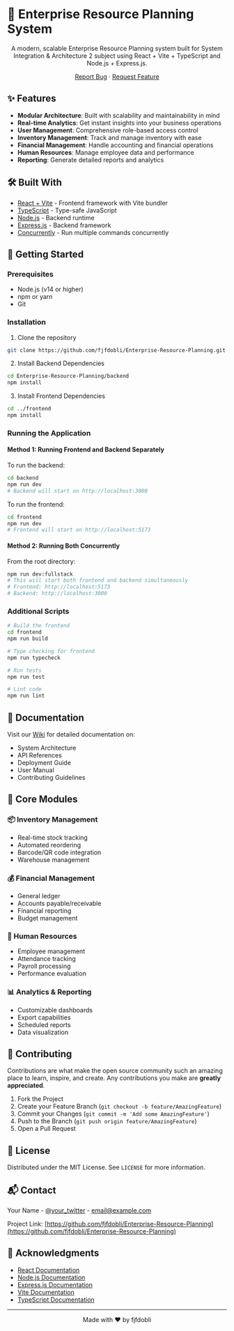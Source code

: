 # 🚀 Enterprise Resource Planning System

<div align="center">
A modern, scalable Enterprise Resource Planning system built for System Integration & Architecture 2 subject using React + Vite + TypeScript and Node.js + Express.js.

[Report Bug](https://github.com/fjfdobli/Enterprise-Resource-Planning/issues) · [Request Feature](https://github.com/fjfdobli/Enterprise-Resource-Planning/issues)

</div>

## ✨ Features

- **Modular Architecture**: Built with scalability and maintainability in mind
- **Real-time Analytics**: Get instant insights into your business operations
- **User Management**: Comprehensive role-based access control
- **Inventory Management**: Track and manage inventory with ease
- **Financial Management**: Handle accounting and financial operations
- **Human Resources**: Manage employee data and performance
- **Reporting**: Generate detailed reports and analytics

## 🛠️ Built With

- [React + Vite](https://vitejs.dev/) - Frontend framework with Vite bundler
- [TypeScript](https://www.typescriptlang.org/) - Type-safe JavaScript
- [Node.js](https://nodejs.org/) - Backend runtime
- [Express.js](https://expressjs.com/) - Backend framework
- [Concurrently](https://www.npmjs.com/package/concurrently) - Run multiple commands concurrently

## 🚀 Getting Started

### Prerequisites

- Node.js (v14 or higher)
- npm or yarn
- Git

### Installation

1. Clone the repository
```bash
git clone https://github.com/fjfdobli/Enterprise-Resource-Planning.git
```

2. Install Backend Dependencies
```bash
cd Enterprise-Resource-Planning/backend
npm install
```

3. Install Frontend Dependencies
```bash
cd ../frontend
npm install
```

### Running the Application

#### Method 1: Running Frontend and Backend Separately

To run the backend:
```bash
cd backend
npm run dev
# Backend will start on http://localhost:3000
```

To run the frontend:
```bash
cd frontend
npm run dev
# Frontend will start on http://localhost:5173
```

#### Method 2: Running Both Concurrently

From the root directory:
```bash
npm run dev:fullstack
# This will start both frontend and backend simultaneously
# Frontend: http://localhost:5173
# Backend: http://localhost:3000
```

### Additional Scripts

```bash
# Build the frontend
cd frontend
npm run build

# Type checking for frontend
npm run typecheck

# Run tests
npm run test

# Lint code
npm run lint
```

## 📖 Documentation

Visit our [Wiki](https://github.com/fjfdobli/Enterprise-Resource-Planning/wiki) for detailed documentation on:
- System Architecture
- API References
- Deployment Guide
- User Manual
- Contributing Guidelines

## 🌟 Core Modules

### 📦 Inventory Management
- Real-time stock tracking
- Automated reordering
- Barcode/QR code integration
- Warehouse management

### 💰 Financial Management
- General ledger
- Accounts payable/receivable
- Financial reporting
- Budget management

### 👥 Human Resources
- Employee management
- Attendance tracking
- Payroll processing
- Performance evaluation

### 📊 Analytics & Reporting
- Customizable dashboards
- Export capabilities
- Scheduled reports
- Data visualization

## 🤝 Contributing

Contributions are what make the open source community such an amazing place to learn, inspire, and create. Any contributions you make are **greatly appreciated**.

1. Fork the Project
2. Create your Feature Branch (`git checkout -b feature/AmazingFeature`)
3. Commit your Changes (`git commit -m 'Add some AmazingFeature'`)
4. Push to the Branch (`git push origin feature/AmazingFeature`)
5. Open a Pull Request

## 📝 License

Distributed under the MIT License. See `LICENSE` for more information.

## 📬 Contact

Your Name - [@your_twitter](https://twitter.com/your_twitter) - email@example.com

Project Link: [https://github.com/fjfdobli/Enterprise-Resource-Planning](https://github.com/fjfdobli/Enterprise-Resource-Planning)

## 🙏 Acknowledgments

- [React Documentation](https://reactjs.org/docs/getting-started.html)
- [Node.js Documentation](https://nodejs.org/en/docs/)
- [Express.js Documentation](https://expressjs.com/)
- [Vite Documentation](https://vitejs.dev/guide/)
- [TypeScript Documentation](https://www.typescriptlang.org/docs/)

---

<div align="center">
Made with ❤️ by fjfdobli
</div>